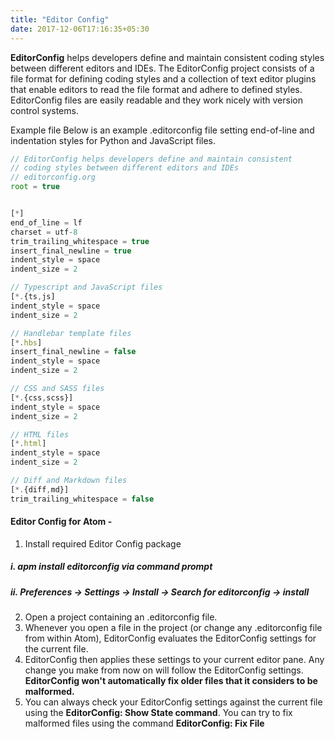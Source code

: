 ```yaml
---
title: "Editor Config"
date: 2017-12-06T17:16:35+05:30
---
```


__EditorConfig__ helps developers define and maintain consistent coding styles between different editors and IDEs. The EditorConfig project consists of a file format for defining coding styles and a collection of text editor plugins that enable editors to read the file format and adhere to defined styles. EditorConfig files are easily readable and they work nicely with version control systems.


Example file
Below is an example .editorconfig file setting end-of-line and indentation styles for Python and JavaScript files.

```javascript
// EditorConfig helps developers define and maintain consistent
// coding styles between different editors and IDEs
// editorconfig.org
root = true


[*]
end_of_line = lf
charset = utf-8
trim_trailing_whitespace = true
insert_final_newline = true
indent_style = space
indent_size = 2

// Typescript and JavaScript files
[*.{ts,js]
indent_style = space
indent_size = 2

// Handlebar template files
[*.hbs]
insert_final_newline = false
indent_style = space
indent_size = 2

// CSS and SASS files
[*.{css,scss}]
indent_style = space
indent_size = 2

// HTML files
[*.html]
indent_style = space
indent_size = 2

// Diff and Markdown files
[*.{diff,md}]
trim_trailing_whitespace = false
```
#### __Editor Config for Atom__ -

1. Install required Editor Config package
#####    __i. apm install editorconfig via command prompt__
#####    __ii. Preferences → Settings → Install → Search for editorconfig → install__

2. Open a project containing an .editorconfig file.
3. Whenever you open a file in the project (or change any .editorconfig file from within Atom), EditorConfig evaluates the EditorConfig settings for the current file.
4. EditorConfig then applies these settings to your current editor pane. Any change you make from now on will follow the EditorConfig settings. __EditorConfig won't automatically fix older files that it considers to be malformed.__
5. You can always check your EditorConfig settings against the current file using the __EditorConfig: Show State command__. You can try to fix malformed files using the command __EditorConfig: Fix File__
